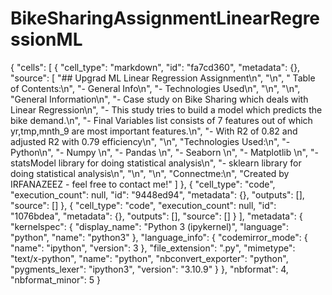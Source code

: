 # BikeSharingAssignmentLinearRegressionML
{
 "cells": [
  {
   "cell_type": "markdown",
   "id": "fa7cd360",
   "metadata": {},
   "source": [
    "## Upgrad ML Linear Regression Assignment\n",
    "\n",
    " Table of Contents:\n",
    "- General Info\n",
    "- Technologies Used\n",
    "\n",
    "\n",
    "General Information\n",
    "- Case study on Bike Sharing which deals with Linear Regression\n",
    "- This study tries to build a model which predicts the bike demand.\n",
    "- Final Variables list consists of 7 features out of which yr,tmp,mnth_9 are most important features.\n",
    "- With R2 of 0.82 and adjusted R2 with 0.79 efficiency\n",
    "\n",
    "Technologies Used:\n",
    "- Python\n",
    "- Numpy \n",
    "- Pandas \n",
    "- Seaborn \n",
    "- Matplotlib \n",
    "- statsModel library for doing statistical analysis\n",
    "- sklearn library for doing statistical analysis\n",
    "\n",
    "\n",
    "Connectme:\n",
    "Created by IRFANAZEEZ - feel free to contact me!"
   ]
  },
  {
   "cell_type": "code",
   "execution_count": null,
   "id": "9448ed94",
   "metadata": {},
   "outputs": [],
   "source": []
  },
  {
   "cell_type": "code",
   "execution_count": null,
   "id": "1076bdea",
   "metadata": {},
   "outputs": [],
   "source": []
  }
 ],
 "metadata": {
  "kernelspec": {
   "display_name": "Python 3 (ipykernel)",
   "language": "python",
   "name": "python3"
  },
  "language_info": {
   "codemirror_mode": {
    "name": "ipython",
    "version": 3
   },
   "file_extension": ".py",
   "mimetype": "text/x-python",
   "name": "python",
   "nbconvert_exporter": "python",
   "pygments_lexer": "ipython3",
   "version": "3.10.9"
  }
 },
 "nbformat": 4,
 "nbformat_minor": 5
}
